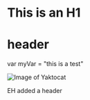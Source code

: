 # This is an H1 <H1> header

var myVar = "this is a test"


![Image of Yaktocat](https://octodex.github.com/images/yaktocat.png)






EH added a header
